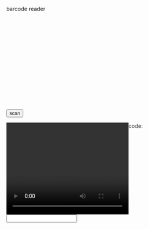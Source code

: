<style type="text/css">
  #photo-area.viewport {
   height: 240px;
   width:320px;
  }
  #photo-area.viewport canvas, video {
    float: left;
    width:320px;
    height: 240px;
  }
  #photo-area.viewport canvas.drawingBuffer, video.drawingBuffer {
    margin-left: -320px;
  }
</style>

<script>
  function buttonClick(){
	  Quagga.init({
	    inputStream: {
        name: "Live",
        type: "LiveStream",
        target: document.querySelector('#photo-area'),
        constraints: {
          decodeBarCodeRate: 3,
          successTimeout: 500,
          codeRepetition: true,
          tryVertical: true,
          frameRate: 15,
          width: 640,
          height: 480,
          facingMode: "environment"
        },
      },
      decoder: {
        readers: [
          "i2of5_reader"
        ]
      },
	    function(err){
				if(err){
	        console.log(err);
	        window.alert(err);
				  return;
				}
				console.log("Initialization finished. Ready to start");
      	Quagga.start();

      	// Set flag to is running
      	_scannerIsRunning = true;
    	}
    });

		Quagga.onProcessed(function (result) {
      var drawingCtx = Quagga.canvas.ctx.overlay,
      drawingCanvas = Quagga.canvas.dom.overlay;

      if (result) {
        if (result.boxes) {
          drawingCtx.clearRect(0, 0, parseInt(drawingCanvas.getAttribute("width")), parseInt(drawingCanvas.getAttribute("height")));
          result.boxes.filter(function (box) {
            return box !== result.box;
          }).forEach(function (box) {
            Quagga.ImageDebug.drawPath(box, {
              x: 0,
              y: 1
            }, drawingCtx, {
              color: "green",
              lineWidth: 2
            });
          });
        }

        if (result.box) {
          Quagga.ImageDebug.drawPath(result.box, {
            x: 0,
            y: 1
          }, drawingCtx, {
            color: "#00F",
            lineWidth: 2
          });
        }

        if (result.codeResult && result.codeResult.code) {
          Quagga.ImageDebug.drawPath(result.line, {
            x: 'x',
            y: 'y'
          }, drawingCtx, {
            color: 'red',
            lineWidth: 3
          });
        }
      }
    });

    //barcode read call back
    Quagga.onDetected(function (result) {
      console.log(result.codeResult.code);
    });
  }
</script>
<script type="text/javascript" src="https://serratus.github.io/quaggaJS/examples/js/quagga.js"></script>

<h> barcode reader </h>
<div id="photo-area" class="viewport"></div>
<input type="button" value="scan" onclick="buttonClick()">

<video id="camera" width="300" height="200"></video>
code: <input type="text" value="" readonly>
